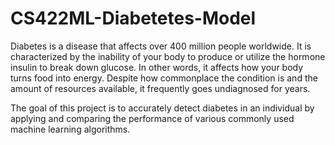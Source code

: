 # CS422ML-Diabetetes-Model

Diabetes is a disease that affects over 400 million people worldwide. It is characterized by the inability of your body to produce or utilize the hormone insulin to break down glucose. In other words, it affects how your body turns food into energy. Despite how commonplace the condition is and the amount of resources available, it frequently goes undiagnosed for years. 

The goal of this project is to accurately detect diabetes in an individual by applying and comparing the performance of various commonly used machine learning algorithms.

